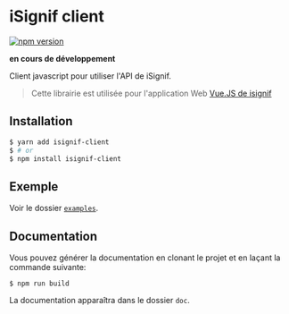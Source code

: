 # iSignif client

[![npm version](https://badge.fury.io/js/isignif-client.svg)](https://badge.fury.io/js/isignif-client)

**en cours de développement**

Client javascript pour utiliser l'API de iSignif.

> Cette librairie est utilisée pour l'application Web [Vue.JS de isignif](https://github.com/isignif/vue-app/)

## Installation

~~~bash
$ yarn add isignif-client
$ # or
$ npm install isignif-client
~~~

## Exemple

Voir le dossier [`examples`](https://github.com/isignif/isignif-client/tree/master/examples).


## Documentation

Vous pouvez générer la documentation en clonant le projet et en laçant la commande suivante:

~~~
$ npm run build
~~~

La documentation apparaîtra dans le dossier `doc`.

